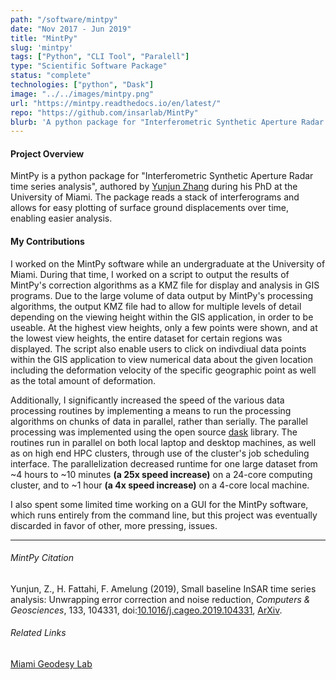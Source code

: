 ```yaml
---
path: "/software/mintpy"
date: "Nov 2017 - Jun 2019"
title: "MintPy"
slug: 'mintpy'
tags: ["Python", "CLI Tool", "Paralell"]
type: "Scientific Software Package"
status: "complete"
technologies: ["python", "Dask"]
image: "../../images/mintpy.png"
url: "https://mintpy.readthedocs.io/en/latest/"
repo: "https://github.com/insarlab/MintPy"
blurb: 'A python package for "Interferometric Synthetic Aperture Radar time series analysis".'
---
```


#### Project Overview
MintPy is a python package for "Interferometric Synthetic Aperture Radar time series analysis", authored by [Yunjun Zhang](https://github.com/yunjun) during his PhD at the University of Miami. The package reads a stack of interferograms and allows for easy plotting of surface ground displacements over time, enabling easier analysis.

#### My Contributions
I worked on the MintPy software while an undergraduate at the University of Miami. During that time, I worked  on a script to output the results of MintPy's correction algorithms as a KMZ file for display and analysis in GIS programs. Due to the large volume of data output by MintPy's processing algorithms, the output KMZ file had to allow for multiple levels of detail depending on the viewing height within the GIS application, in order to be useable. At the highest view heights, only a few points were shown, and at the lowest view heights, the entire dataset for certain regions was displayed. The script also enable users to click on indivdiual data points within the GIS application to view numerical data about the given location including the deformation velocity of the specific geographic point as well as the total amount of deformation.

Additionally, I significantly increased the speed of the various data processing routines by implementing a means to run the processing algorithms on chunks of data in parallel, rather than serially. The parallel processing was implemented using the open source [dask](https://docs.dask.org/en/latest/) library. The routines run in parallel on both local laptop and desktop machines, as well as on high end HPC clusters, through use of the cluster's job scheduling interface. The parallelization decreased runtime for one large dataset from ~4 hours to ~10 minutes **(a 25x speed increase)** on a 24-core computing cluster, and to ~1 hour **(a 4x speed increase)** on a 4-core local machine.

I also spent some limited time working on a GUI for the MintPy software, which runs entirely from the command line, but this project was eventually discarded in favor of other, more pressing, issues.

-----

###### MintPy Citation
Yunjun, Z., H. Fattahi, F. Amelung (2019), Small baseline InSAR time series analysis: Unwrapping error correction and noise reduction, _Computers & Geosciences_, 133, 104331, doi:[10.1016/j.cageo.2019.104331](https://doi.org/10.1016/j.cageo.2019.104331), [ArXiv](https://eartharxiv.org/9sz6m/).

###### Related Links

[Miami Geodesy Lab](https://www.geodesy.rsmas.miami.edu/)
 
